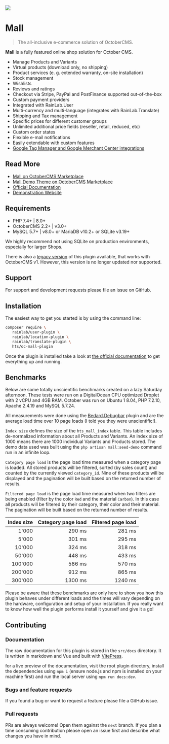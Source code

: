 <p align="center"> 
	<img style="max-width: 100%; margin: 2rem auto; display: block;" src="https://user-images.githubusercontent.com/8600029/52163618-c3bf3d80-26e4-11e9-870c-427401a27937.jpeg">
</p>


# Mall

> The all-inclusive e-commerce solution of OctoberCMS.

**Mall** is a fully featured online shop solution for October CMS.

- Manage Products and Variants
- Virtual products (download only, no shipping)
- Product services (e. g. extended warranty, on-site installation)
- Stock management
- Wishlists
- Reviews and ratings
- Checkout via Stripe, PayPal and PostFinance supported out-of-the-box
- Custom payment providers 
- Integrated with RainLab.User
- Multi-currency and multi-language (integrates with RainLab.Translate)
- Shipping and Tax management
- Specific prices for different customer groups
- Unlimited additional price fields (reseller, retail, reduced, etc)
- Custom order states
- Flexible e-mail notifications
- Easily extendable with custom features
- [Google Tag Manager and Google Merchant Center integrations](https://hts-gmbh.github.io/oc-mall-plugin/digging-deeper/analytics.html)


## Read More

- [Mall on OctoberCMS Marketplace](https://octobercms.com/plugin/hts-mall)
- [Mall Demo Theme on OctoberCMS Marketplace](https://octobercms.com/theme/hts-oc-mall-theme)
- [Official Documentation](https://hts-gmbh.github.io/oc-mall-plugin)
- [Demonstration Website](https://mall.hts.swiss)


## Requirements

- PHP 7.4+ | 8.0+
- OctoberCMS 2.2+ | v3.0+
- MySQL 5.7+ | v8.0+ or MariaDB v10.2+ or SQLite v3.19+

We highly recommend not using SQLite on production environments, especially for larger Shops.

There is also a [legacy version](https://github.com/Hts-GmbH/oc-mall-plugin/tree/v1) of this 
plugin available, that works with OctoberCMS v1. However, this version is no longer updated nor 
supported.


## Support

For support and development requests please file an issue on GitHub.


## Installation

The easiest way to get you started is by using the command line:

```bash
composer require \
   rainlab/user-plugin \
   rainlab/location-plugin \
   rainlab/translate-plugin \
   hts/oc-mall-plugin
``` 

Once the plugin is installed take a look at [the official documentation](https://hts-gmbh.github.io/oc-mall-plugin/)
to get everything up and running.


## Benchmarks

Below are some totally unscientific benchmarks created on a lazy Saturday afternoon. These tests 
were run on a DigitalOcean CPU optimized Droplet with 2 vCPU and 4GB RAM. October was run on Ubuntu 1
8.04, PHP 7.2.10, Apache 2.4.19 and MySQL 5.7.24.

All measurements were done using the [Bedard.Debugbar](https://octobercms.com/plugin/bedard-debugbar) 
plugin and are the average load time over 10 page loads (I told you they were unscientific!).
 
`Index size` defines the size of the `hts_mall_index` table. This table includes de-normalized 
information about all Products and Variants. An index size of 1000 means there are 1000 individual 
Variants and Products stored. The demo data used was built using the  `php artisan mall:seed-demo` 
command run in an infinite loop.

`Category page load` is the page load time measured when a category page is loaded. All stored 
products will be filtered, sorted (by sales count) and counted by the currently viewed `category_id`.
Nine of these products will be displayed and the pagination will be built based on the returned 
number of results.

`Filtered page load` is the page load time measured when two filters are being enabled (filter by 
the color `Red` and the material `Carbon`). In this case all products will be filtered by their 
category, their color and their material. The pagination will be built based on the returned number 
of results.

| Index size | Category page load | Filtered page load |
| ---------: | -----------------: | -----------------: |
|      1'000 |             290 ms |             281 ms |
|      5'000 |             301 ms |             295 ms |
|     10'000 |             324 ms |             318 ms |
|     50'000 |             448 ms |             433 ms |
|    100'000 |             586 ms |             570 ms |
|    200'000 |             912 ms |             865 ms |
|    300'000 |            1300 ms |            1240 ms |

Please be aware that these benchmarks are only here to show you how this plugin behaves under 
different loads and the times will vary depending on the hardware, configuration and setup of your 
installation. If you really want to know how well the plugin performs install it yourself and give 
it a go!


## Contributing

### Documentation

The raw documentation for this plugin is stored in the `src/docs` directory. It is written in 
markdown and Vue and built with [VitePress](https://vitepress.dev).

for a live preview of the documentation, visit the root plugin directory, install the dependencies 
using `npm i` (ensure node.js and npm is installed on your machine first) and run the local server 
using `npm run docs:dev`.


### Bugs and feature requests

If you found a bug or want to request a feature please file a GitHub issue.


### Pull requests

PRs are always welcome! Open them against the `next` branch. If you plan a time consuming 
contribution please open an issue first and describe what changes you have in mind. 
